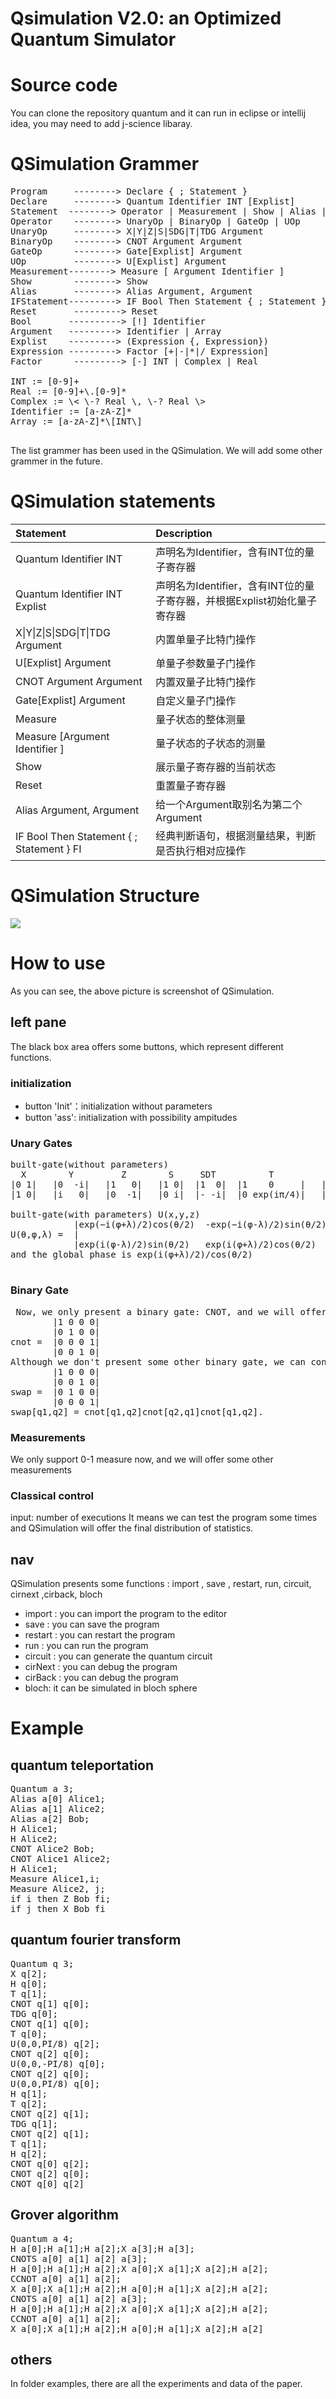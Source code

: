 # Qsimulation V2.0: an Optimized Quantum Simulator
# Source code
You can clone the repository quantum and it can run in eclipse or intellij idea, you may need to add j-science libaray.
# QSimulation Grammer
<pre>
Program     --------> Declare { ; Statement }
Declare     --------> Quantum Identifier INT [Explist]
Statement  --------> Operator | Measurement | Show | Alias | IFStatement | Reset
Operator    --------> UnaryOp | BinaryOp | GateOp | UOp
UnaryOp     --------> X|Y|Z|S|SDG|T|TDG Argument
BinaryOp    --------> CNOT Argument Argument
GateOp      --------> Gate[Explist] Argument
UOp         --------> U[Explist] Argument
Measurement--------> Measure [ Argument Identifier ]
Show        --------> Show
Alias       --------> Alias Argument, Argument
IFStatement---------> IF Bool Then Statement { ; Statement } FI
Reset       ---------> Reset
Bool       ----------> [!] Identifier
Argument   ---------> Identifier | Array
Explist    ---------> (Expression {, Expression})
Expression ---------> Factor [+|-|*|/ Expression]
Factor      ---------> [-] INT | Complex | Real

INT := [0-9]+
Real := [0-9]+\.[0-9]*
Complex := \< \-? Real \, \-? Real \>
Identifier := [a-zA-Z]*
Array := [a-zA-Z]*\[INT\]

</pre>
The list grammer has been used in the QSimulation. We will add some other grammer in the future.
# QSimulation statements
Statement  | Description 
:-|:-
Quantum Identifier INT	| 声明名为Identifier，含有INT位的量子寄存器
Quantum Identifier INT Explist	| 声明名为Identifier，含有INT位的量子寄存器，并根据Explist初始化量子寄存器
X\|Y\|Z\|S\|SDG\|T\|TDG Argument	| 内置单量子比特门操作
U[Explist] Argument	| 单量子参数量子门操作
CNOT Argument Argument	| 内置双量子比特门操作
Gate[Explist] Argument	| 自定义量子门操作
Measure 	| 量子状态的整体测量
Measure [Argument Identifier ]	| 量子状态的子状态的测量
Show	| 展示量子寄存器的当前状态
Reset	| 重置量子寄存器
Alias Argument, Argument	| 给一个Argument取别名为第二个Argument
IF Bool Then Statement { ; Statement } FI	| 经典判断语句，根据测量结果，判断是否执行相对应操作


# QSimulation Structure
<img src="images/echo.PNG">

# How to use

As you can see, the above picture is screenshot of QSimulation.    

## left pane
The black box area offers some buttons, which represent different functions.         

### initialization
- button 'Init'：initialization without parameters
- button 'ass': initialization with possibility ampitudes

### Unary Gates 
<pre>built-gate(without parameters)
  X        Y         Z        S     SDT          T           TDG 
|0 1|   |0  -i|   |1   0|   |1 0|  |1  0|  |1    0     |   |1     0     |
|1 0|   |i   0|   |0  -1|   |0 i|  |- -i|  |0 exp(iπ/4)|   |0 exp(-iπ/4)|

built-gate(with parameters) U(x,y,z)
            |exp(−i(φ+λ)/2)cos(θ/2)  -exp(−i(φ-λ)/2)sin(θ/2)|
U(θ,φ,λ) =  |                                               |
            |exp(i(φ-λ)/2)sin(θ/2)   exp(i(φ+λ)/2)cos(θ/2)  |
and the global phase is exp(i(φ+λ)/2)/cos(θ/2)

</pre>
### Binary Gate
<pre> Now, we only present a binary gate: CNOT, and we will offer some other universal matrix, such as CNOT-S.
        |1 0 0 0|
        |0 1 0 0|
cnot =  |0 0 0 1|
        |0 0 1 0| 
Although we don't present some other binary gate, we can constuct these.For example,
        |1 0 0 0|
        |0 0 1 0|
swap =  |0 1 0 0| 
        |0 0 0 1| 
swap[q1,q2] = cnot[q1,q2]cnot[q2,q1]cnot[q1,q2].  
</pre>
### Measurements
We only support 0-1 measure now, and we will offer some other measurements
### Classical control
input: number of executions 
It means we can test the program some times and QSimulation will offer the final distribution of statistics.
## nav
QSimulation presents some functions : import , save , restart, run, circuit, cirnext ,cirback, bloch

- import : you can import the program to the editor
- save : you can save the program 
- restart : you can restart the program 
- run : you can run the program
- circuit : you can generate the quantum circuit
- cirNext : you can debug the program
- cirBack : you can debug the program
- bloch: it can be simulated in bloch sphere

# Example
## quantum teleportation
<pre>
Quantum a 3;
Alias a[0] Alice1;
Alias a[1] Alice2;
Alias a[2] Bob;
H Alice1;
H Alice2;
CNOT Alice2 Bob;
CNOT Alice1 Alice2;
H Alice1;
Measure Alice1,i;
Measure Alice2, j;
if i then Z Bob fi;
if j then X Bob fi
</pre>

## quantum fourier transform
<pre>
Quantum q 3;
X q[2];
H q[0];
T q[1];
CNOT q[1] q[0];
TDG q[0];
CNOT q[1] q[0];
T q[0];
U(0,0,PI/8) q[2];
CNOT q[2] q[0];
U(0,0,-PI/8) q[0];
CNOT q[2] q[0];
U(0,0,PI/8) q[0];
H q[1];
T q[2];
CNOT q[2] q[1];
TDG q[1];
CNOT q[2] q[1];
T q[1];
H q[2];
CNOT q[0] q[2];
CNOT q[2] q[0];
CNOT q[0] q[2]
</pre>

## Grover algorithm
<pre>
Quantum a 4;
H a[0];H a[1];H a[2];X a[3];H a[3];
CNOTS a[0] a[1] a[2] a[3];
H a[0];H a[1];H a[2];X a[0];X a[1];X a[2];H a[2];
CCNOT a[0] a[1] a[2];
X a[0];X a[1];H a[2];H a[0];H a[1];X a[2];H a[2];
CNOTS a[0] a[1] a[2] a[3];
H a[0];H a[1];H a[2];X a[0];X a[1];X a[2];H a[2];
CCNOT a[0] a[1] a[2];
X a[0];X a[1];H a[2];H a[0];H a[1];X a[2];H a[2]
</pre>

## others
In folder examples, there are all the experiments and data of the paper.
